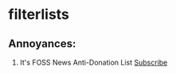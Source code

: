 # filterlists
## **Annoyances:**
1. It's FOSS News Anti-Donation List [Subscribe](https://subscribe.adblockplus.org/?location=https://raw.githubusercontent.com/Parsa307/filterlists/main/itsfoss-news-anti-donation.txt&title=It%27s%20FOSS%20News%20Anti-Donation%20List)
